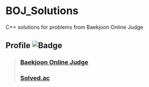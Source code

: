 # BOJ_Solutions
C++ solutions for problems from Baekjoon Online Judge

## Profile ![Badge](http://mazassumnida.wtf/api/mini/generate_badge?boj=9300gs)
> ### [Baekjoon Online Judge](https://www.acmicpc.net/user/9300gs)
> ### [Solved.ac](https://solved.ac/profile/9300gs)
